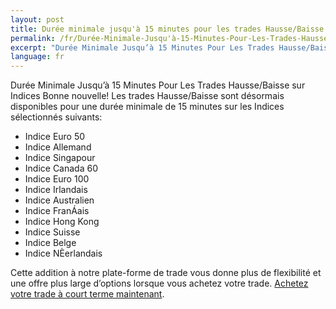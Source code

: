 ```yaml
---
layout: post
title: Durée minimale jusqu'à 15 minutes pour les trades Hausse/Baisse sur indices
permalink: /fr/Durée-Minimale-Jusqu'à-15-Minutes-Pour-Les-Trades-Hausse-Baisse-sur-Indices/
excerpt: "Durée Minimale Jusqu’à 15 Minutes Pour Les Trades Hausse/Baisse sur Indices Bonne nouvelle! Les trades Hausse/Baisse sont désormais..."
language: fr
---
```


Durée Minimale Jusqu’à 15 Minutes Pour Les Trades Hausse/Baisse sur Indices Bonne nouvelle! Les trades Hausse/Baisse sont désormais disponibles pour une durée minimale de 15 minutes sur les Indices sélectionnés suivants:

* Indice Euro 50
* Indice Allemand
* Indice Singapour
* Indice Canada 60
* Indice Euro 100
* Indice Irlandais
* Indice Australien
* Indice FranÁais
* Indice Hong Kong
* Indice Suisse
* Indice Belge
* Indice NÈerlandais

Cette addition à notre plate-forme de trade vous donne plus de flexibilité et une offre plus large d’options lorsque vous achetez votre trade. [Achetez votre trade à court terme maintenant](https://www.binary.com/c/trade.cgi?market=indices&time=15m&form_name=risefall&expiry_&amount_&H=S0P&currency=USD&underlying_symbol=SX5E&amount=100&date_&&l=FR&utm_medium=social&utm_source=blog&utm_content=whatsnew).
